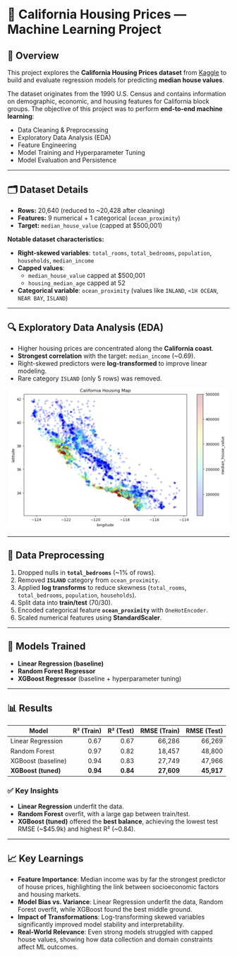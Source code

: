 # 🏡 California Housing Prices — Machine Learning Project  

## 📌 Overview  
This project explores the **California Housing Prices dataset** from [Kaggle](https://www.kaggle.com/datasets/camnugent/california-housing-prices) to build and evaluate regression models for predicting **median house values**.  

The dataset originates from the 1990 U.S. Census and contains information on demographic, economic, and housing features for California block groups. The objective of this project was to perform **end-to-end machine learning**:  
- Data Cleaning & Preprocessing  
- Exploratory Data Analysis (EDA)  
- Feature Engineering  
- Model Training and Hyperparameter Tuning  
- Model Evaluation and Persistence  

---

## 🗂️ Dataset Details  
- **Rows:** 20,640 (reduced to ~20,428 after cleaning)  
- **Features:** 9 numerical + 1 categorical (`ocean_proximity`)  
- **Target:** `median_house_value` (capped at $500,001)  

**Notable dataset characteristics:**  
- **Right-skewed variables**: `total_rooms`, `total_bedrooms`, `population`, `households`, `median_income`  
- **Capped values**:  
  - `median_house_value` capped at $500,001  
  - `housing_median_age` capped at 52  
- **Categorical variable**: `ocean_proximity` (values like `INLAND`, `<1H OCEAN`, `NEAR BAY`, `ISLAND`)  

---

## 🔍 Exploratory Data Analysis (EDA)  
- Higher housing prices are concentrated along the **California coast**.
- **Strongest correlation** with the target: `median_income` (~0.69).  
- Right-skewed predictors were **log-transformed** to improve linear modeling.  
- Rare category `ISLAND` (only 5 rows) was removed.  

<img src="images/Housing Map.png" alt="Housing Map" width="800"/>

---

## 🧼 Data Preprocessing  
1. Dropped nulls in **`total_bedrooms`** (~1% of rows).  
2. Removed **`ISLAND`** category from `ocean_proximity`.  
3. Applied **log transforms** to reduce skewness (`total_rooms`, `total_bedrooms`, `population`, `households`).  
4. Split data into **train/test** (70/30).  
5. Encoded categorical feature **`ocean_proximity`** with `OneHotEncoder`.  
6. Scaled numerical features using **StandardScaler**.  
---

## 🤖 Models Trained  
- **Linear Regression (baseline)**  
- **Random Forest Regressor**  
- **XGBoost Regressor** (baseline + hyperparameter tuning)  

---

## 📊 Results  

| Model              | R² (Train) | R² (Test) | RMSE (Train) | RMSE (Test) |
|-------------------|------------:|----------:|-------------:|------------:|
| Linear Regression  | 0.67        | 0.67      | 66,286       | 66,269      |
| Random Forest      | 0.97        | 0.82      | 18,457       | 48,800      |
| XGBoost (baseline) | 0.94        | 0.83      | 27,749       | 47,966      |
| **XGBoost (tuned)**| **0.94**    | **0.84**  | **27,609**   | **45,917**  |

### ✅ Key Insights  
- **Linear Regression** underfit the data.  
- **Random Forest** overfit, with a large gap between train/test.  
- **XGBoost (tuned)** offered the **best balance**, achieving the lowest test RMSE (~\$45.9k) and highest R² (~0.84).  

---

## 📈 Key Learnings  
- **Feature Importance**: Median income was by far the strongest predictor of house prices, highlighting the link between socioeconomic factors and housing markets.  
- **Model Bias vs. Variance**: Linear Regression underfit the data, Random Forest overfit, while XGBoost found the best middle ground.  
- **Impact of Transformations**: Log-transforming skewed variables significantly improved model stability and interpretability.  
- **Real-World Relevance**: Even strong models struggled with capped house values, showing how data collection and domain constraints affect ML outcomes.  

